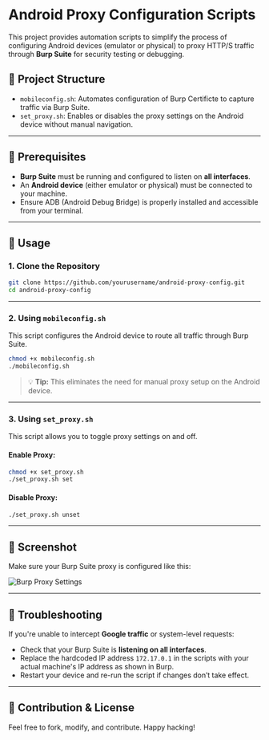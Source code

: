 # Android Proxy Configuration Scripts

This project provides automation scripts to simplify the process of configuring Android devices (emulator or physical) to proxy HTTP/S traffic through **Burp Suite** for security testing or debugging.

## 📁 Project Structure

- `mobileconfig.sh`: Automates configuration of Burp Certificte to capture traffic via Burp Suite.
- `set_proxy.sh`: Enables or disables the proxy settings on the Android device without manual navigation.

---

## 🔧 Prerequisites

- **Burp Suite** must be running and configured to listen on **all interfaces**.
- An **Android device** (either emulator or physical) must be connected to your machine.
- Ensure ADB (Android Debug Bridge) is properly installed and accessible from your terminal.

---

## 🚀 Usage

### 1. Clone the Repository

```bash
git clone https://github.com/yourusername/android-proxy-config.git
cd android-proxy-config
```

---

### 2. Using `mobileconfig.sh`

This script configures the Android device to route all traffic through Burp Suite.

```bash
chmod +x mobileconfig.sh
./mobileconfig.sh
```

> 💡 **Tip:** This eliminates the need for manual proxy setup on the Android device.

---

### 3. Using `set_proxy.sh`

This script allows you to toggle proxy settings on and off.

#### Enable Proxy:

```bash
chmod +x set_proxy.sh
./set_proxy.sh set
```

#### Disable Proxy:

```bash
./set_proxy.sh unset
```

---

## 📸 Screenshot

Make sure your Burp Suite proxy is configured like this:

![Burp Proxy Settings](https://github.com/user-attachments/assets/ffcfc4d6-f892-4f66-a2ac-e3199c211cd9)

---

## 🧠 Troubleshooting

If you're unable to intercept **Google traffic** or system-level requests:

- Check that your Burp Suite is **listening on all interfaces**.
- Replace the hardcoded IP address `172.17.0.1` in the scripts with your actual machine's IP address as shown in Burp.
- Restart your device and re-run the script if changes don’t take effect.

---

## 🙌 Contribution & License

Feel free to fork, modify, and contribute. Happy hacking!
